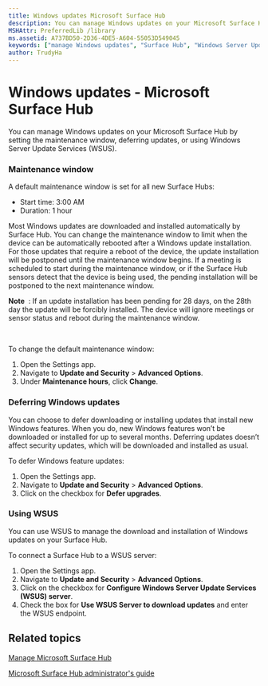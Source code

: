 ```yaml
---
title: Windows updates Microsoft Surface Hub
description: You can manage Windows updates on your Microsoft Surface Hub by setting the maintenance window deferring updates or using Windows Server Update Services (WSUS).
MSHAttr: PreferredLib /library
ms.assetid: A737BD50-2D36-4DE5-A604-55053D549045
keywords: ["manage Windows updates", "Surface Hub", "Windows Server Update Services", "WSUS"]
author: TrudyHa
---
```


# Windows updates - Microsoft Surface Hub


You can manage Windows updates on your Microsoft Surface Hub by setting the maintenance window, deferring updates, or using Windows Server Update Services (WSUS).

### Maintenance window

A default maintenance window is set for all new Surface Hubs:

-   Start time: 3:00 AM
-   Duration: 1 hour

Most Windows updates are downloaded and installed automatically by Surface Hub. You can change the maintenance window to limit when the device can be automatically rebooted after a Windows update installation. For those updates that require a reboot of the device, the update installation will be postponed until the maintenance window begins. If a meeting is scheduled to start during the maintenance window, or if the Surface Hub sensors detect that the device is being used, the pending installation will be postponed to the next maintenance window.

**Note**  : If an update installation has been pending for 28 days, on the 28th day the update will be forcibly installed. The device will ignore meetings or sensor status and reboot during the maintenance window.

 

To change the default maintenance window:

1.  Open the Settings app.
2.  Navigate to **Update and Security** &gt; **Advanced Options**.
3.  Under **Maintenance hours**, click **Change**.

### Deferring Windows updates

You can choose to defer downloading or installing updates that install new Windows features. When you do, new Windows features won’t be downloaded or installed for up to several months. Deferring updates doesn’t affect security updates, which will be downloaded and installed as usual.

To defer Windows feature updates:

1.  Open the Settings app.
2.  Navigate to **Update and Security** &gt; **Advanced Options**.
3.  Click on the checkbox for **Defer upgrades**.

### Using WSUS

You can use WSUS to manage the download and installation of Windows updates on your Surface Hub.

To connect a Surface Hub to a WSUS server:

1.  Open the Settings app.
2.  Navigate to **Update and Security** &gt; **Advanced Options**.
3.  Click on the checkbox for **Configure Windows Server Update Services (WSUS) server**.
4.  Check the box for **Use WSUS Server to download updates** and enter the WSUS endpoint.

## Related topics


[Manage Microsoft Surface Hub](manage-surface-hub.md)

[Microsoft Surface Hub administrator's guide](surface-hub-administrators-guide.md)

 

 





